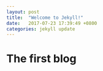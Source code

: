```yaml
---
layout: post
title:  "Welcome to Jekyll!"
date:   2017-07-23 17:39:49 +0800
categories: jekyll update
---
```


# The first blog
